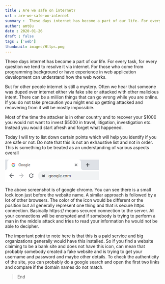 ```yaml
---
title : Are we safe on internet?
url : are-we-safe-on-internet
summary :  These days internet has become a part of our life. For every task, for every question we tend to resolve it via internet. For those
author: amt8u
date : 2020-01-26
draft : false
tags : ['web']
thumbnail: images/Https.png
---
```



These days internet has become a part of our life. For every task, for every question we tend to resolve it via internet. For those who come from programming background or have experience in web application development can understand how the web works.

But for other people internet is still a mystery. Often we hear that someone was duped over internet either via fake site or attacked with other malicious intent. There can be a million things that can go wrong while you are online. If you do not take precaution you might end up getting attacked and recovering from it will be mostly impossible.

Most of the time the attacker is in other country and to recover your $1000 you would not want to invest $5000 in travel, litigation, investigation etc. Instead you would start afresh and forget what happened.

Today I will try to list down certain points which will help you identify if you are safe or not. Do note that this is not an exhaustive list and not in order. This is something to be treated as an understanding of various aspects overall

![padlock](images/Https.png)

The above screenshot is of google chrome. You can see there is a small lock icon just before the website name. A similar approach is followed by a lot of other browsers. The color of the icon would be different or the position but all generally represent one thing and that is secure https connection. Basically https:// means secured connection to the server. All your connections will be encrypted and if somebody is trying to perform a man in the middle attack and tries to read your information he would not be able to decipher.

The important point to note here is that this is a paid service and big organizations generally would have this installed. So if you find a website claiming to be a bank site and does not have this icon, can mean that probably somebody created a fake website and is trying to get your username and password and maybe other details. To check the authenticity of the site, you can probably do a google search and open the first two links and compare if the domain names do not match.

> End